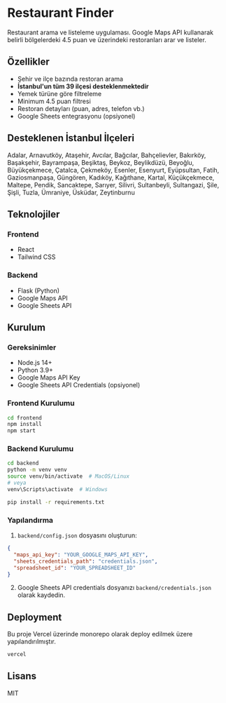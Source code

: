 # Restaurant Finder

Restaurant arama ve listeleme uygulaması. Google Maps API kullanarak belirli bölgelerdeki 4.5 puan ve üzerindeki restoranları arar ve listeler.

## Özellikler

- Şehir ve ilçe bazında restoran arama
- **İstanbul'un tüm 39 ilçesi desteklenmektedir**
- Yemek türüne göre filtreleme
- Minimum 4.5 puan filtresi
- Restoran detayları (puan, adres, telefon vb.)
- Google Sheets entegrasyonu (opsiyonel)

## Desteklenen İstanbul İlçeleri

Adalar, Arnavutköy, Ataşehir, Avcılar, Bağcılar, Bahçelievler, Bakırköy, Başakşehir, Bayrampaşa, Beşiktaş, Beykoz, Beylikdüzü, Beyoğlu, Büyükçekmece, Çatalca, Çekmeköy, Esenler, Esenyurt, Eyüpsultan, Fatih, Gaziosmanpaşa, Güngören, Kadıköy, Kağıthane, Kartal, Küçükçekmece, Maltepe, Pendik, Sancaktepe, Sarıyer, Silivri, Sultanbeyli, Sultangazi, Şile, Şişli, Tuzla, Ümraniye, Üsküdar, Zeytinburnu

## Teknolojiler

### Frontend
- React
- Tailwind CSS

### Backend
- Flask (Python)
- Google Maps API
- Google Sheets API

## Kurulum

### Gereksinimler
- Node.js 14+
- Python 3.9+
- Google Maps API Key
- Google Sheets API Credentials (opsiyonel)

### Frontend Kurulumu
```bash
cd frontend
npm install
npm start
```

### Backend Kurulumu
```bash
cd backend
python -m venv venv
source venv/bin/activate  # MacOS/Linux
# veya
venv\Scripts\activate  # Windows

pip install -r requirements.txt
```

### Yapılandırma

1. `backend/config.json` dosyasını oluşturun:
```json
{
  "maps_api_key": "YOUR_GOOGLE_MAPS_API_KEY",
  "sheets_credentials_path": "credentials.json",
  "spreadsheet_id": "YOUR_SPREADSHEET_ID"
}
```

2. Google Sheets API credentials dosyanızı `backend/credentials.json` olarak kaydedin.

## Deployment

Bu proje Vercel üzerinde monorepo olarak deploy edilmek üzere yapılandırılmıştır.

```bash
vercel
```

## Lisans

MIT
